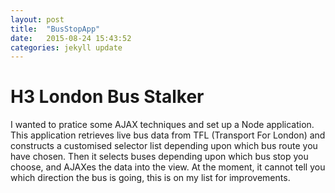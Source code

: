 ```yaml
---
layout: post
title:  "BusStopApp"
date:   2015-08-24 15:43:52
categories: jekyll update
---
```


# H3 London Bus Stalker

I wanted to pratice some AJAX techniques and set up a Node application.  This application retrieves live bus data from TFL (Transport For London) and constructs a customised selector list depending upon which bus route you have chosen.  Then it selects buses depending upon which bus stop you choose, and AJAXes the data into the view.
At the moment, it cannot tell you which direction the bus is going, this is on my list for improvements.
